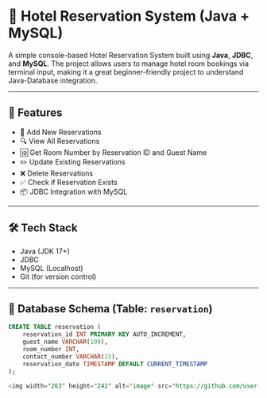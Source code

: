 # 🏨 Hotel Reservation System (Java + MySQL)

A simple console-based Hotel Reservation System built using **Java**, **JDBC**, and **MySQL**. The project allows users to manage hotel room bookings via terminal input, making it a great beginner-friendly project to understand Java-Database integration.

---

## 🚀 Features

- 📌 Add New Reservations
- 🔍 View All Reservations
- 🆔 Get Room Number by Reservation ID and Guest Name
- ✏️ Update Existing Reservations
- ❌ Delete Reservations
- ✅ Check if Reservation Exists
- 📦 JDBC Integration with MySQL

---

## 🛠️ Tech Stack

- Java (JDK 17+)
- JDBC
- MySQL (Localhost)
- Git (for version control)

---

## 🧾 Database Schema (Table: `reservation`)

```sql
CREATE TABLE reservation (
    reservation_id INT PRIMARY KEY AUTO_INCREMENT,
    guest_name VARCHAR(100),
    room_number INT,
    contact_number VARCHAR(15),
    reservation_date TIMESTAMP DEFAULT CURRENT_TIMESTAMP
);

<img width="263" height="242" alt="image" src="https://github.com/user-attachments/assets/5b3718a0-fa0d-42cf-8bde-fef62ed59430" />

